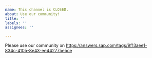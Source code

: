 ```yaml
---
name: This channel is CLOSED. 
about: Use our community!
title: ''
labels: ''
assignees: ''

---
```


Please use our community on https://answers.sap.com/tags/9f13aee1-834c-4105-8e43-ee442775e5ce
